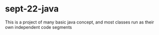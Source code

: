 # sept-22-java
This is a project of many basic java concept, and most classes run as their own independent code segments
